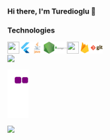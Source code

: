 ### Hi there, I'm Turedioglu 👋

<!--
**turedioglu/turedioglu** is a ✨ _special_ ✨ repository because its `README.md` (this file) appears on your GitHub profile.

Here are some ideas to get you started:

- 🔭 I’m currently working on ...
- 🌱 I’m currently learning ...
- 👯 I’m looking to collaborate on ...
- 🤔 I’m looking for help with ...
- 💬 Ask me about ...
- 📫 How to reach me: ...
- 😄 Pronouns: ...
- ⚡ Fun fact: ...
-->

### Technologies

<img align="left" src="https://camo.githubusercontent.com/d54cb8a71c6e700018b4d1390e6178d544f5713b618cb11e3d9513640a82d0c9/68747470733a2f2f7777772e766563746f726c6f676f2e7a6f6e652f6c6f676f732f646172746c616e672f646172746c616e672d69636f6e2e737667" width="27" height="27" />

<img align="left" src="https://raw.githubusercontent.com/github/explore/80688e429a7d4ef2fca1e82350fe8e3517d3494d/topics/flutter/flutter.png" width="27" height="27" />

<img align="left" src="https://raw.githubusercontent.com/github/explore/80688e429a7d4ef2fca1e82350fe8e3517d3494d/topics/java/java.png" width="27" height="27" />

<img align="left" src="https://raw.githubusercontent.com/github/explore/80688e429a7d4ef2fca1e82350fe8e3517d3494d/topics/nodejs/nodejs.png" width="27" height="27" />

<img align="left" src="https://raw.githubusercontent.com/github/explore/80688e429a7d4ef2fca1e82350fe8e3517d3494d/topics/mongodb/mongodb.png" width="27" height="27" />

<img align="left" src="https://camo.githubusercontent.com/d209f6cc0138b742f3527ffce8cce69d74694f0b39e1efcbef1ebb8e0eaedfa5/68747470733a2f2f692e70696e696d672e636f6d2f6f726967696e616c732f34652f37342f37632f34653734376338323336386439363831623735643534663536333139646165372e706e67" width="27" height="27" />

<img  align="left" src="https://raw.githubusercontent.com/github/explore/80688e429a7d4ef2fca1e82350fe8e3517d3494d/topics/firebase/firebase.png" width="27" height="27" />

<img src="https://raw.githubusercontent.com/github/explore/80688e429a7d4ef2fca1e82350fe8e3517d3494d/topics/git/git.png" width="27" height="27" />

<!-- <br />

<img src="https://github-readme-stats.vercel.app/api?username=turedioglu&&show_icons=true&title_color=ffffff&icon_color=ffa500&text_color=daf7dc&bg_color=151515"> -->

<br />

<img src="https://github-readme-stats.vercel.app/api/top-langs/?username=turedioglu&layout=compact"/>

<br />

![snake gif](https://github.com/turedioglu/turedioglu/blob/output/github-contribution-grid-snake.gif)

<img src="https://komarev.com/ghpvc/?username=turedioglu&color=orange"/>


